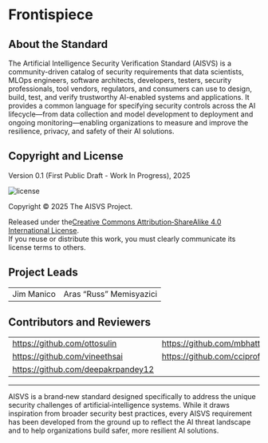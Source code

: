 # Frontispiece

## About the Standard

The Artificial Intelligence Security Verification Standard (AISVS) is a community-driven catalog of security requirements that data scientists, MLOps engineers, software architects, developers, testers, security professionals, tool vendors, regulators, and consumers can use to design, build, test, and verify trustworthy AI-enabled systems and applications. It provides a common language for specifying security controls across the AI lifecycle—from data collection and model development to deployment and ongoing monitoring—enabling organizations to measure and improve the resilience, privacy, and safety of their AI solutions.

## Copyright and License

Version 0.1 (First Public Draft - Work In Progress), 2025  

![license](../images/license.png)

Copyright © 2025 The AISVS Project.  

Released under the[Creative Commons Attribution‑ShareAlike 4.0 International License](https://creativecommons.org/licenses/by-sa/4.0/).  
If you reuse or distribute this work, you must clearly communicate its license terms to others.

## Project Leads

|            |                         |
| ---------- | ----------------------- |
| Jim Manico | Aras “Russ” Memisyazici |

## Contributors and Reviewers

|                                    |                             |
| ---------------------------------- | --------------------------- |
| https://github.com/ottosulin       | https://github.com/mbhatt1  |
| https://github.com/vineethsai      | https://github.com/cciprofm |
| https://github.com/deepakrpandey12 |                             |

---

AISVS is a brand‑new standard designed specifically to address the unique security challenges of artificial‑intelligence systems. While it draws inspiration from broader security best practices, every AISVS requirement has been developed from the ground up to reflect the AI threat landscape and to help organizations build safer, more resilient AI solutions.

